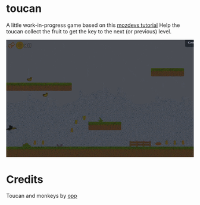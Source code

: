 # toucan
A little work-in-progress game based on this [mozdevs tutorial](https://mozdevs.github.io/html5-games-workshop/en/guides/platformer/initialise-phaser/)
Help the toucan collect the fruit to get the key to the next (or previous) level.

![demo](demo.gif)

# Credits
Toucan and monkeys by [opp](http://www.openpixelproject.com/)